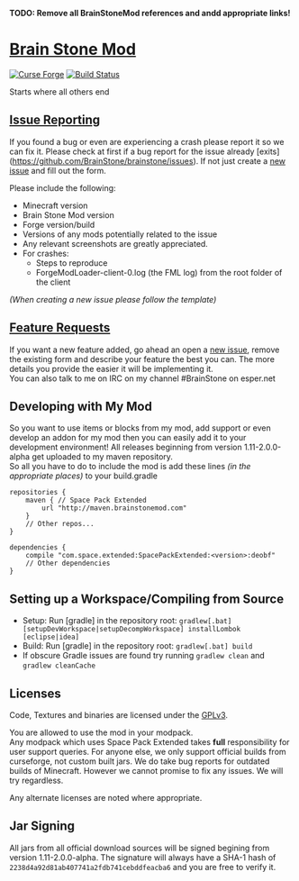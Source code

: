 **TODO: Remove all BrainStoneMod references and andd appropriate links!**

[Brain Stone Mod](https://minecraft.curseforge.com/projects/brain-stone-mod)
============================================================================

[![Curse Forge](http://cf.way2muchnoise.eu/short_250836_downloads.svg)](https://minecraft.curseforge.com/projects/brain-stone-mod)
[![Build Status](https://gitlab.crazyblock-network.net/BrainStone/SpacePackExtended/badges/master/build.svg)](https://gitlab.crazyblock-network.net/BrainStone/SpacePackExtended/commits/master)

Starts where all others end

[Issue Reporting](https://github.com/BrainStone/brainstone/issues)
------------------------------------------------------------------

If you found a bug or even are experiencing a crash please report it so we can fix it. Please check at first if a bug report for the issue already [exits]
(https://github.com/BrainStone/brainstone/issues). If not just create a [new issue](https://github.com/BrainStone/brainstone/issues/new) and fill out the form.

Please include the following:

* Minecraft version
* Brain Stone Mod version
* Forge version/build
* Versions of any mods potentially related to the issue 
* Any relevant screenshots are greatly appreciated.
* For crashes:
  * Steps to reproduce
  * ForgeModLoader-client-0.log (the FML log) from the root folder of the client
 
*(When creating a new issue please follow the template)*

[Feature Requests](https://github.com/BrainStone/brainstone/issues)
-------------------------------------------------------------------

If you want a new feature added, go ahead an open a [new issue](https://github.com/BrainStone/brainstone/issues/new), remove the existing form and describe your
feature the best you can. The more details you provide the easier it will be implementing it.  
You can also talk to me on IRC on my channel #BrainStone on esper.net

Developing with My Mod
----------------------

So you want to use items or blocks from my mod, add support or even develop an addon for my mod then you can easily add it to your development environment! All
releases beginning from version 1.11-2.0.0-alpha get uploaded to my maven repository.  
So all you have to do to include the mod is add these lines *(in the appropriate places)* to your build.gradle

    repositories {
        maven { // Space Pack Extended
            url "http://maven.brainstonemod.com"
        }
        // Other repos...
    }
    
    dependencies {
        compile "com.space.extended:SpacePackExtended:<version>:deobf"
        // Other dependencies
    }

Setting up a Workspace/Compiling from Source
--------------------------------------------

* Setup: Run [gradle] in the repository root: `gradlew[.bat] [setupDevWorkspace|setupDecompWorkspace] installLombok [eclipse|idea]`
* Build: Run [gradle] in the repository root: `gradlew[.bat] build`
* If obscure Gradle issues are found try running `gradlew clean` and `gradlew cleanCache`

Licenses
--------

Code, Textures and binaries are licensed under the [GPLv3](https://www.gnu.org/licenses/#GPL).

You are allowed to use the mod in your modpack.  
Any modpack which uses Space Pack Extended takes **full** responsibility for user support queries. For anyone else, we only support official builds from
curseforge, not custom built jars. We do take bug reports for outdated builds of Minecraft. However we cannot promise to fix any issues. We will try regardless.

Any alternate licenses are noted where appropriate.

Jar Signing
-----------

All jars from all official download sources will be signed begining from version 1.11-2.0.0-alpha. The signature will always have a SHA-1 hash of
`2238d4a92d81ab407741a2fdb741cebddfeacba6` and you are free to verify it.
